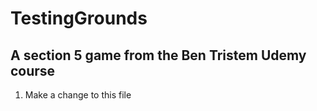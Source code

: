 # TestingGrounds
## A section 5 game from the Ben Tristem Udemy course
1. Make a change to this file

